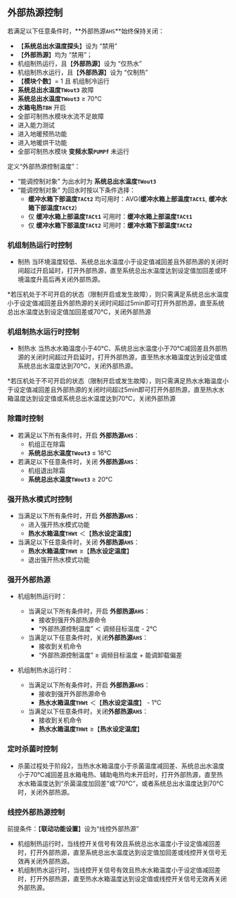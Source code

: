 <!-- 注意事项 -->
<!-- 起始分级标题：##（二级标题） -->

## 外部热源控制

若满足以下任意条件时，**外部热源`AHS`**始终保持关闭：

- 【**系统总出水温度探头**】设为 “禁用”
- 【**外部热源**】均为 “禁用”；
- 机组制热运行，且【**外部热源**】设为 “仅热水”
- 机组制热水运行，且【**外部热源**】设为 “仅制热”
- 【**模块个数**】= 1 且 机组制冷运行
- **系统总出水温度`TWout3`** 故障
- **系统总出水温度`TWout3`** ≥ 70℃
- **水箱电热`TBH`** 开启
- 全部可制热水模块水流不足故障
- 进入能力测试
- 进入地暖预热功能
- 进入地暖烘干功能
- 全部可制热水模块 **变频水泵`PUMPf`** 未运行

定义“外部热源控制温度”：

- “能调控制对象” 为出水时为 **系统总出水温度`TWout3`**
- “能调控制对象” 为回水时按以下条件选择：
  - **缓冲水箱下部温度`TACt2`** 均可用时：AVG(**缓冲水箱上部温度`TACt1`**, **缓冲水箱下部温度`TACt2`**)
  - 仅 **缓冲水箱上部温度`TACt1`** 可用时：**缓冲水箱上部温度`TACt1`**
  - 仅 **缓冲水箱下部温度`TACt2`** 可用时：**缓冲水箱下部温度`TACt2`**

### 机组制热运行时控制

- 制热
  当环境温度较低、系统总出水温度小于设定值减回差且外部热源的关闭时间超过开启延时，打开外部热源，直至系统总出水温度达到设定值加回差或环境温度升高后再关闭外部热源。

*若压机处于不可开启的状态（限制开启或发生故障），则只需满足系统总出水温度小于设定值减回差且外部热源的关闭时间超过5min即可打开外部热源，直至系统总出水温度达到设定值加回差或70℃，关闭外部热源

### 机组制热水运行时控制

- 制热水
  当热水水箱温度小于40℃、系统总出水温度小于70℃减回差且外部热源的关闭时间超过开启延时，打开外部热源，直至热水水箱温度达到设定值或系统总出水温度达到70℃，关闭外部热源。

*若压机处于不可开启的状态（限制开启或发生故障），则只需满足热水水箱温度小于设定值减回差且外部热源的关闭时间超过5min即可打开外部热源，直至热水水箱温度达到设定值或系统总出水温度达到70℃，关闭外部热源


### 除霜时控制

- 若满足以下所有条件时，开启 **外部热源`AHS`**：
  - 机组正在除霜
  - **系统总出水温度`TWout3`** ≤ 16℃
- 若满足以下任意条件时，关闭 **外部热源`AHS`**：
  - 机组退出除霜
  - **系统总出水温度`TWout3`** ≥ 20℃

### 强开热水模式时控制

- 当满足以下所有条件时，开启 **外部热源`AHS`**：
  - 进入强开热水模式功能
  - **热水水箱温度`THWt`** ＜【**热水设定温度**】
- 当满足以下任意条件时，关闭 **外部热源`AHS`**：
  - **热水水箱温度`THWt`** ≥【**热水设定温度**】
  - 退出强开热水模式功能

### 强开外部热源

- 机组制热运行时：
  - 当满足以下所有条件时，开启 **外部热源`AHS`**：
    - 接收到强开外部热源命令
    - “外部热源控制温度” ＜ 调频目标温度 - 2℃
  - 当满足以下任意条件时，关闭**外部热源`AHS`**：
    - 接收到关机命令
    - “外部热源控制温度” ≥ 调频目标温度 + 能调卸载偏差

- 机组制热水运行时：
  - 当满足以下所有条件时，开启 **外部热源`AHS`**：
    - 接收到强开外部热源命令
    - **热水水箱温度`THWt`** ＜【**热水设定温度**】 - 1℃
  - 当满足以下任意条件时，关闭**外部热源`AHS`**：
    - 接收到关机命令
    - **热水水箱温度`THWt`** ≥【**热水设定温度**】

### 定时杀菌时控制

- 杀菌过程处于阶段2，当热水水箱温度小于杀菌温度减回差、系统总出水温度小于70℃减回差且水箱电热、辅助电热均未开启时，打开外部热源，直至热水水箱温度达到“杀菌温度加回差”或“70℃”，或者系统总出水温度达到70℃时，关闭外部热源。

### 线控外部热源控制

前提条件：【**联动功能设置**】设为“线控外部热源”

- 机组制热运行时，当线控开关信号有效且系统总出水温度小于设定值减回差时，打开外部热源，直至系统总出水温度达到设定值加回差或线控开关信号无效再关闭外部热源。
- 机组制热水运行时，当线控开关信号有效且热水水箱温度小于设定值减回差时，打开外部热源，直至热水水箱温度达到设定值或线控开关信号无效再关闭外部热源。
